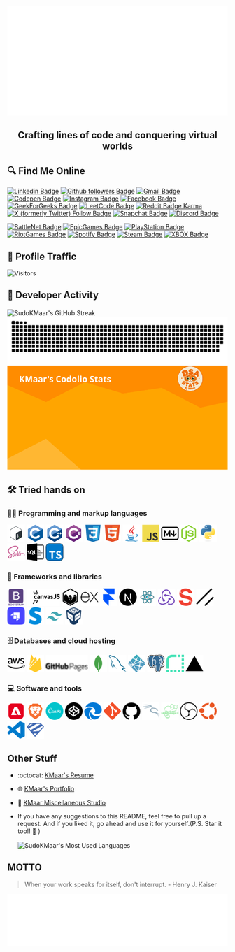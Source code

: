   <p align="center">
    <a href="https://KMaar.vercel.app" target="_blank">
      <img src="https://raw.githubusercontent.com/SudoKMaar/SudoKMaar/main/images/header.svg" alt="Its me Abhishek Kumar 💻 Full-Stack Developer by day, Pro Gamer by night 🌙">
    </a>
  </p>
  <h2 align="center">Crafting lines of code and conquering virtual worlds </h2>

## 🔍 Find Me Online

[![Linkedin Badge](https://img.shields.io/badge/-Abhishek%20Kumar-blue?style=flat-square&logo=Linkedin&logoColor=white&link=https://www.linkedin.com/in/AbhishekKMaar)](https://www.linkedin.com/in/AbhishekKMaar)
[![Github followers Badge](https://img.shields.io/github/followers/SudoKMaar?style=flat-square&logo=github&logoColor=white&label=SudoKMaar&labelColor=black&link=https://github.com/SudoKMaar)](https://github.com/SudoKMaar)
[![Gmail Badge](https://img.shields.io/badge/-abhi2004shek.kumar@gmail.com-c14438?style=flat-square&logo=Gmail&logoColor=white&link=mailto:abhi2004shek.kumar@gmail.com)](mailto:abhi2004shek.kumar@gmail.com)
[![Codepen Badge](https://img.shields.io/badge/-KMaar44-000000?style=flat-square&logo=Codepen&logoColor=white&link=https://codepen.io/kmaar44/)](https://codepen.io/kmaar44/)
[![Instagram Badge](https://img.shields.io/badge/-KMaar44-e4405f?style=flat-square&logo=Instagram&logoColor=white&link=https://www.instagram.com/kmaar44/)](https://www.instagram.com/kmaar44/)
[![Facebook Badge](https://img.shields.io/badge/Abhishek%20Kumar-1877F2?flat-square&logo=facebook&logoColor=white&link=https://www.facebook.com/AbhishekKMaar)](https://www.facebook.com/AbhishekKMaar)
[![GeekForGeeks Badge](https://img.shields.io/badge/-KMaar-2f8d46?style=flat-square&logo=geeksforgeeks&logoColor=white&link=https://auth.geeksforgeeks.org/user/kmaar)](https://auth.geeksforgeeks.org/user/kmaar)
[![LeetCode Badge](https://img.shields.io/badge/dynamic/json?style=flat-square&labelColor=black&color=%23ffa116&label=KMaar&query=solvedOverTotal&url=https%3A%2F%2Fleetcode-badge.vercel.app%2Fapi%2Fusers%2FKMaar&logo=leetcode&logoColor=yellow)](https://leetcode.com/KMaar/)
[![Reddit Badge Karma](https://img.shields.io/reddit/user-karma/link/abhi2004shek?style=flat-square&logo=reddit&logoColor=white&label=abhi2004shek&labelColor=%23FF4500&color=%23FF4500)](https://www.reddit.com/u/abhi2004shek/)
[![X (formerly Twitter) Follow Badge](https://img.shields.io/twitter/follow/KMaar44?style=flat-square&logo=x&logoColor=white&label=KMaar44&labelColor=black&color=black&link=https%3A%2F%2Fx.com%2FKMaar44)](https://x.com/KMaar44)
[![Snapchat Badge](https://img.shields.io/badge/-KMaar44-FFFC00?style=flat-square&logo=Snapchat&logoColor=white&link=https://www.snapchat.com/add/kmaar44)](https://www.snapchat.com/add/kmaar44)
[![Discord Badge](https://img.shields.io/badge/-kmaar-7289DA?style=flat-square&logo=Discord&logoColor=white&link=)](https://discordapp.com/users/599792027902672912)

[![BattleNet Badge](https://img.shields.io/badge/-KMaar%231869-000?style=flat-square&logo=Battle.net&logoColor=white&link=)]()
[![EpicGames Badge](https://img.shields.io/badge/-KMaar04-313131?style=flat-square&logo=Epic%20Games&logoColor=white&link=)]()
[![PlayStation Badge](https://img.shields.io/badge/-KMaar44-003791?style=flat-square&logo=Playstation&logoColor=white&link=)]()
[![RiotGames Badge](https://img.shields.io/badge/-KMaar%232004-D32936?style=flat-square&logo=riot-games&logoColor=white&link=)]()
[![Spotify Badge](https://img.shields.io/badge/-KMaar-1ED760?style=flat-square&logo=Spotify&logoColor=white&link=)]()
[![Steam Badge](https://img.shields.io/badge/-KMaar-000000?style=flat-square&logo=Steam&logoColor=white&link=)]()
[![XBOX Badge](https://img.shields.io/badge/-KMaar5744-107C10?style=flat-square&logo=Xbox&logoColor=white&link=)]()

## 🚦 Profile Traffic

  <!-- <p align="left"> <img src="https://komarev.com/ghpvc/?username=sudokmaar&label=Profile%20views&color=0e75b6&style=flat" alt="sudokmaar" /> </p> -->

![Visitors](https://moe-counter-krfg.onrender.com/get/@SudoKMaar?theme=rule34)

## 🚀 Developer Activity

  <picture align="center">
    <source media="(prefers-color-scheme: dark)" srcset="https://streak-stats.demolab.com?user=SudoKMaar&theme=vision-friendly-dark&hide_border=true&date_format=j%20M%5B%20Y%5D" />
    <source media="(prefers-color-scheme: light)" srcset="https://streak-stats.demolab.com?user=SudoKMaar&theme=buefy&hide_border=true&date_format=j%20M%5B%20Y%5D&currStreakNum=FFB000&currStreakLabel=FFB000" />
    <img align="center" src="https://streak-stats.demolab.com?user=SudoKMaar&theme=buefy&hide_border=true&date_format=j%20M%5B%20Y%5D&currStreakNum=FFB000&currStreakLabel=FFB000" alt="SudoKMaar's GitHub Streak" />
  </picture>

<picture>
  <source media="(prefers-color-scheme: dark)" srcset="https://raw.githubusercontent.com/SudoKMaar/SudoKMaar/output/github-snake-dark.svg" />
  <source media="(prefers-color-scheme: light)" srcset="https://raw.githubusercontent.com/SudoKMaar/SudoKMaar/output/github-snake.svg" />
  <img alt="SudoKMaar's GitHub Contribution Heatmap" src="https://raw.githubusercontent.com/SudoKMaar/SudoKMaar/output/github-snake.svg" />
</picture>

<picture>
  <source media="(prefers-color-scheme: dark)" srcset="https://raw.githubusercontent.com/SudoKMaar/SudoKMaar/dsaStats/dsa-stats.svg" />
  <source media="(prefers-color-scheme: light)" srcset="https://raw.githubusercontent.com/SudoKMaar/SudoKMaar/dsaStats/dsa-stats.svg" />
  <img alt="KMaar's DSA Stats" src="https://raw.githubusercontent.com/SudoKMaar/SudoKMaar/dsaStats/dsa-stats.svg" />
</picture>

## 🛠️ Tried hands on

### 👨‍💻 Programming and markup languages

  <p>
    <img src = 'https://raw.githubusercontent.com/SudoKMaar/SudoKMaar/main/images/bash.svg' alt='Bash' width='40'/>
    <img src = 'https://raw.githubusercontent.com/SudoKMaar/SudoKMaar/main/images/c-original.svg' alt='C' width='40'/>
    <img src = 'https://raw.githubusercontent.com/SudoKMaar/SudoKMaar/main/images/cpp.svg' alt='C++' width='40'/>
    <img src = 'https://raw.githubusercontent.com/SudoKMaar/SudoKMaar/main/images/csharp.svg' alt='C Sharp' width='40'/>
    <img src = 'https://raw.githubusercontent.com/SudoKMaar/SudoKMaar/main/images/css.svg' alt='CSS' width='40'/>
    <img src = 'https://raw.githubusercontent.com/SudoKMaar/SudoKMaar/main/images/html.svg' alt='HTML' width='40'/>
    <img src = 'https://raw.githubusercontent.com/SudoKMaar/SudoKMaar/main/images/java.svg' alt='Java' width='40'/>
    <img src = 'https://raw.githubusercontent.com/SudoKMaar/SudoKMaar/main/images/js.svg' alt='JavaScript' width='40'/>
    <picture>
      <source media="(prefers-color-scheme: dark)" srcset="https://raw.githubusercontent.com/SudoKMaar/SudoKMaar/main/images/markdown-dark.svg" />
      <source media="(prefers-color-scheme: light)" srcset="https://raw.githubusercontent.com/SudoKMaar/SudoKMaar/main/images/markdown.svg" />
      <img src = 'https://raw.githubusercontent.com/SudoKMaar/SudoKMaar/main/images/markdown.svg' alt='Markdown' width='40'/>
    </picture>
    <img src = 'https://raw.githubusercontent.com/SudoKMaar/SudoKMaar/main/images/nodejs.svg' alt='Node Js' width='40'/>
    <img src = 'https://raw.githubusercontent.com/SudoKMaar/SudoKMaar/main/images/python.svg' alt='Python' width='40'/>
    <img src = 'https://raw.githubusercontent.com/SudoKMaar/SudoKMaar/main/images/sass.svg' alt='SAAS' width='40'/>
    <picture>
      <source media="(prefers-color-scheme: dark)" srcset="https://raw.githubusercontent.com/SudoKMaar/SudoKMaar/main/images/sql-dark.svg" />
      <source media="(prefers-color-scheme: light)" srcset="https://raw.githubusercontent.com/SudoKMaar/SudoKMaar/main/images/sql.svg" />
      <img src = 'https://raw.githubusercontent.com/SudoKMaar/SudoKMaar/main/images/sql.svg' alt='SQL' width='40'/>
    </picture>
    <img src = 'https://raw.githubusercontent.com/SudoKMaar/SudoKMaar/main/images/typescript.svg' alt='Typescript' width='40'/>
  </p>

### 🧰 Frameworks and libraries

  <p>
    <img src = 'https://raw.githubusercontent.com/SudoKMaar/SudoKMaar/main/images/bootstrap.svg' alt='Bootstrap' width='40'/>
    <picture>
      <source media="(prefers-color-scheme: dark)" srcset="https://raw.githubusercontent.com/SudoKMaar/SudoKMaar/main/images/canvas-dark.svg" />
      <source media="(prefers-color-scheme: light)" srcset="https://raw.githubusercontent.com/SudoKMaar/SudoKMaar/main/images/canvas.svg" />
      <img src = 'https://raw.githubusercontent.com/SudoKMaar/SudoKMaar/main/images/canvas.svg' alt='Canvas Js' height='40'/>
    </picture>
    <picture>
      <source media="(prefers-color-scheme: dark)" srcset="https://raw.githubusercontent.com/SudoKMaar/SudoKMaar/main/images/chart-dark.svg" />
      <source media="(prefers-color-scheme: light)" srcset="https://raw.githubusercontent.com/SudoKMaar/SudoKMaar/main/images/chart.svg" />
      <img src = 'https://raw.githubusercontent.com/SudoKMaar/SudoKMaar/main/images/chart.svg' alt='Chart Js' width='40'/>
    </picture>
    <picture>
      <source media="(prefers-color-scheme: dark)" srcset="https://raw.githubusercontent.com/SudoKMaar/SudoKMaar/main/images/express-dark.svg" />
      <source media="(prefers-color-scheme: light)" srcset="https://raw.githubusercontent.com/SudoKMaar/SudoKMaar/main/images/express.svg" />
      <img src = 'https://raw.githubusercontent.com/SudoKMaar/SudoKMaar/main/images/express.svg' alt='Express JS' height='40'/>
    </picture>
    <img src = 'https://raw.githubusercontent.com/SudoKMaar/SudoKMaar/main/images/framer.svg' alt='Framer Motion' height='40'/>
    <picture>
      <source media="(prefers-color-scheme: dark)" srcset="https://raw.githubusercontent.com/SudoKMaar/SudoKMaar/main/images/next-dark.svg" />
      <source media="(prefers-color-scheme: light)" srcset="https://raw.githubusercontent.com/SudoKMaar/SudoKMaar/main/images/next.svg" />
      <img src = 'https://raw.githubusercontent.com/SudoKMaar/SudoKMaar/main/images/next.svg' alt='Next JS' width='40'/>
    </picture>
    <img src = 'https://raw.githubusercontent.com/SudoKMaar/SudoKMaar/main/images/react.svg' alt='React' width='40'/>
    <img src = 'https://raw.githubusercontent.com/SudoKMaar/SudoKMaar/main/images/redux.svg' alt='Redux' width='40'/>
    <img src = 'https://raw.githubusercontent.com/SudoKMaar/SudoKMaar/main/images/sanity.svg' alt='Sanity' width='40'/>
    <img src = 'https://raw.githubusercontent.com/SudoKMaar/SudoKMaar/main/images/shadcnui.svg' alt='ShadCN UI' width='40'/>
    <img src = 'https://raw.githubusercontent.com/SudoKMaar/SudoKMaar/main/images/strapi.svg' alt='Strapi' width='40'/>
    <img src = 'https://raw.githubusercontent.com/SudoKMaar/SudoKMaar/main/images/stripe.svg' alt='Stripe' width='40'/>
    <img src = 'https://raw.githubusercontent.com/SudoKMaar/SudoKMaar/main/images/tailwindcss.svg' alt='Tailwind CSS' width='40'/>
    <img src = 'https://raw.githubusercontent.com/SudoKMaar/SudoKMaar/main/images/virtualbox.svg' alt='Virtual Box' width='40'/>
  </p>

### 🗄️ Databases and cloud hosting

  <p>
    <picture>
      <source media="(prefers-color-scheme: dark)" srcset="https://raw.githubusercontent.com/SudoKMaar/SudoKMaar/main/images/aws-dark.svg" />
      <source media="(prefers-color-scheme: light)" srcset="https://raw.githubusercontent.com/SudoKMaar/SudoKMaar/main/images/aws.svg" />
      <img src = 'https://raw.githubusercontent.com/SudoKMaar/SudoKMaar/main/images/aws.svg' alt='AWS' width='40'/>
    </picture>
    <img src = 'https://raw.githubusercontent.com/SudoKMaar/SudoKMaar/main/images/firebase.svg' alt='Firebase' width='40'/>
    <picture>
      <source media="(prefers-color-scheme: dark)" srcset="https://raw.githubusercontent.com/SudoKMaar/SudoKMaar/main/images/githubpages-dark.svg" />
      <source media="(prefers-color-scheme: light)" srcset="https://raw.githubusercontent.com/SudoKMaar/SudoKMaar/main/images/githubpages.svg" />
      <img src = 'https://raw.githubusercontent.com/SudoKMaar/SudoKMaar/main/images/githubpages.svg' alt='Github Pages' height='40'/>
    </picture>
    <img src = 'https://raw.githubusercontent.com/SudoKMaar/SudoKMaar/main/images/mongodb.svg' alt='Mongo DB' width='40'/>
    <img src = 'https://raw.githubusercontent.com/SudoKMaar/SudoKMaar/main/images/mysql.svg' alt='My SQL' width='40'/>
    <img src = 'https://raw.githubusercontent.com/SudoKMaar/SudoKMaar/main/images/netlify.svg' alt='Netlify' width='40'/>
    <img src = 'https://raw.githubusercontent.com/SudoKMaar/SudoKMaar/main/images/postgre.svg' alt='Postgre SQL' width='40'/>
    <img src = 'https://raw.githubusercontent.com/SudoKMaar/SudoKMaar/main/images/render.svg' alt='Render' width='40'/>
    <picture>
      <source media="(prefers-color-scheme: dark)" srcset="https://raw.githubusercontent.com/SudoKMaar/SudoKMaar/main/images/vercel-dark.svg" />
      <source media="(prefers-color-scheme: light)" srcset="https://raw.githubusercontent.com/SudoKMaar/SudoKMaar/main/images/vercel.svg" />
      <img src = 'https://raw.githubusercontent.com/SudoKMaar/SudoKMaar/main/images/vercel.svg' alt='Vercel' width='40'/>
    </picture>
  </p>

### 💻 Software and tools

  <p>
    <img src = 'https://raw.githubusercontent.com/SudoKMaar/SudoKMaar/main/images/adobe.svg' alt='Adobe' width='40'/>
    <img src = 'https://raw.githubusercontent.com/SudoKMaar/SudoKMaar/main/images/brave.svg' alt='Brave' width='40'/>
    <img src = 'https://raw.githubusercontent.com/SudoKMaar/SudoKMaar/main/images/canva.svg' alt='Canva' width='40'/>
    <picture>
      <source media="(prefers-color-scheme: dark)" srcset="https://raw.githubusercontent.com/SudoKMaar/SudoKMaar/main/images/codepen-dark.svg" />
      <source media="(prefers-color-scheme: light)" srcset="https://raw.githubusercontent.com/SudoKMaar/SudoKMaar/main/images/codepen.svg" />
      <img src = 'https://raw.githubusercontent.com/SudoKMaar/SudoKMaar/main/images/codepen.svg' alt='Codepen' width='40'/>
    </picture>
    <img src = 'https://raw.githubusercontent.com/SudoKMaar/SudoKMaar/main/images/edge.svg' alt='Edge' width='40'/>
    <img src = 'https://raw.githubusercontent.com/SudoKMaar/SudoKMaar/main/images/git.svg' alt='Git' width='40'/>
    <picture>
      <source media="(prefers-color-scheme: dark)" srcset="https://raw.githubusercontent.com/SudoKMaar/SudoKMaar/main/images/github-dark.svg" />
      <source media="(prefers-color-scheme: light)" srcset="https://raw.githubusercontent.com/SudoKMaar/SudoKMaar/main/images/github.svg" />
      <img src = 'https://raw.githubusercontent.com/SudoKMaar/SudoKMaar/main/images/github.svg' alt='GitHub' width='40'/>
    </picture>
    <img src = 'https://raw.githubusercontent.com/SudoKMaar/SudoKMaar/main/images/kalilinux.svg' alt='Kali Linux' width='40'/>
    <img src = 'https://raw.githubusercontent.com/SudoKMaar/SudoKMaar/main/images/notepadplusplus.svg' alt='Notepad ++' width='40'/>
    <picture>
      <source media="(prefers-color-scheme: dark)" srcset="https://raw.githubusercontent.com/SudoKMaar/SudoKMaar/main/images/obs-dark.svg" />
      <source media="(prefers-color-scheme: light)" srcset="https://raw.githubusercontent.com/SudoKMaar/SudoKMaar/main/images/obs.svg" />
      <img src = 'https://raw.githubusercontent.com/SudoKMaar/SudoKMaar/main/images/obs.svg' alt='OBS Studio' width='40'/>
    </picture>
    <img src = 'https://raw.githubusercontent.com/SudoKMaar/SudoKMaar/main/images/ubuntu.svg' alt='Ubuntu' width='40'/>
    <img src = 'https://raw.githubusercontent.com/SudoKMaar/SudoKMaar/main/images/vscode.svg' alt='VS Code' width='40'/>
    <img src = 'https://raw.githubusercontent.com/SudoKMaar/SudoKMaar/main/images/zod.svg' alt='Zod' width='40'/>
  </p>

## Other Stuff

- :octocat: [KMaar's Resume](https://drive.google.com/file/d/1RR2X5km32x_tTY8OJs0MO6JypQ1Z14Zg/view?usp=sharing)
- :globe_with_meridians: [KMaar's Portfolio](https://KMaar.vercel.app)
- :memo: [KMaar Miscellaneous Studio](https://kmstudio.vercel.app)
- If you have any suggestions to this README, feel free to pull up a request. And if you liked it, go ahead and use it for yourself.(P.S. Star it too!! :grimacing: )

  <picture align="center">
    <source media="(prefers-color-scheme: dark)" srcset="https://github-readme-stats-kmaar.vercel.app/api/top-langs?username=sudokmaar&show_icons=true&locale=en&layout=compact&theme=vision-friendly-dark&langs_count=10&hide_border=true" />
    <source media="(prefers-color-scheme: light)" srcset="https://github-readme-stats-kmaar.vercel.app/api/top-langs?username=sudokmaar&show_icons=true&locale=en&layout=compact&theme=buefy&langs_count=10&hide_border=true" />
    <img align="center" src="https://github-readme-stats-kmaar.vercel.app/api/top-langs?username=sudokmaar&show_icons=true&locale=en&layout=compact&theme=buefy&langs_count=10&hide_border=true" alt="SudoKMaar's Most Used Languages" />
  </picture>

  <!-- <p>&nbsp;<img align="center" src="https://github-readme-stats-kmaar.vercel.app/api?username=sudokmaar&show_icons=true&locale=en&theme=dark&background=0d1117&hide_border=true" alt="sudokmaar" /></p> -->

## MOTTO

> When your work speaks for itself, don't interrupt. - Henry J. Kaiser

  <img height="120" alt="Thanks for visiting me" width="100%" src="https://raw.githubusercontent.com/SudoKMaar/SudoKMaar/main/images/marquee.svg" />
